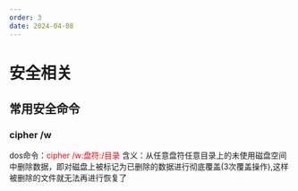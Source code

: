 ```yaml
---
order: 3
date: 2024-04-08
---
```

# 安全相关

## 常用安全命令

### cipher /w

dos命令：<span style="color:red">cipher /w:盘符:/目录</span>
含义：从任意盘符任意目录上的未使用磁盘空间中删除数据，即对磁盘上被标记为已删除的数据进行彻底覆盖(3次覆盖操作),这样被删除的文件就无法再进行恢复了